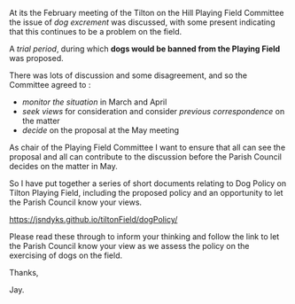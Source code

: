 At its the February meeting of the Tilton on the Hill Playing Field Committee the issue of _dog excrement_ was discussed, with some present indicating that this continues to be a problem on the field.

A _trial period_, during which **dogs would be banned from the Playing Field** was proposed.

There was lots of discussion and some disagreement, and so the Committee agreed to :

- _monitor the situation_ in March and April
- _seek views_ for consideration and consider _previous correspondence_ on the matter
- _decide_ on the proposal at the May meeting

As chair of the Playing Field Committee I want to ensure that all can see the proposal and all can contribute to the discussion before the Parish Council decides on the matter in May.

So I have put together a series of short documents relating to Dog Policy on Tilton Playing Field, including the proposed policy and an opportunity to let the Parish Council know your views.

https://jsndyks.github.io/tiltonField/dogPolicy/

Please read these through to inform your thinking and follow the link to let the Parish Council know your view as we assess the policy on the exercising of dogs on the field.

Thanks,

Jay.
